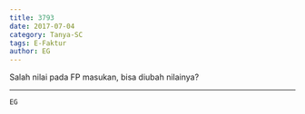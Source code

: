 ```yaml
---
title: 3793
date: 2017-07-04
category: Tanya-SC
tags: E-Faktur
author: EG
---
```


Salah nilai pada FP masukan, bisa diubah nilainya?

---



`EG`
